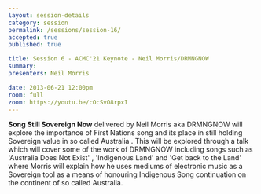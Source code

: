 ```yaml
---
layout: session-details
category: session
permalink: /sessions/session-16/
accepted: true
published: true 

title: Session 6 - ACMC'21 Keynote - Neil Morris/DRMNGNOW
summary:
presenters: Neil Morris

date: 2013-06-21 12:00pm
room: full
zoom: https://youtu.be/cOcSvO8rpxI
---
```


**Song Still Sovereign Now**  delivered by Neil Morris aka DRMNGNOW  will explore the importance of First Nations song and its place in still holding Sovereign value in so called Australia . This will be explored through a talk which will cover some of the work of DRMNGNOW including songs such as 'Australia Does Not Exist' , 'Indigenous Land' and 'Get back to the Land' where Morris will explain how he uses mediums of electronic music as a Sovereign tool as a means of honouring Indigenous Song continuation on the continent of so called Australia. 
